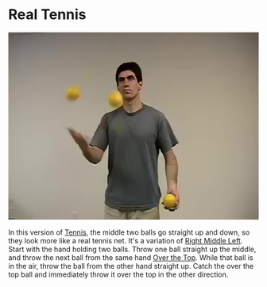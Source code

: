 # Real Tennis

![RealTennis](/site/videos/poster/realtennis.jpg)

In this version of [Tennis](tennis.md), the middle two balls go straight up and down, so they look more like a real tennis net. It's a variation of [Right Middle Left](rightmiddleleft.md). Start with the hand holding two balls. Throw one ball straight up the middle, and throw the next ball from the same hand [Over the Top](overthetop.md). While that ball is in the air, throw the ball from the other hand straight up. Catch the over the top ball and immediately throw it over the top in the other direction.

